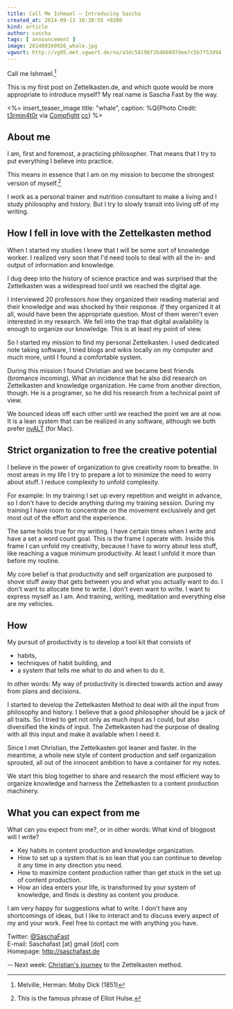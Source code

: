 ```yaml
---
title: Call Me Ishmael – Introducing Sascha
created_at: 2014-09-11 10:38:55 +0200
kind: article
author: sascha
tags: [ announcement ]
image: 201409160926_whale.jpg
vgwort: http://vg05.met.vgwort.de/na/a3dc5819bf2b4b6097dee7c5b7f53d94
---
```


Call me Ishmael.[^mobydick] 

  [^mobydick]: Melville, Herman: Moby Dick (1851)

This is my first post on Zettelkasten.de, and which quote would be more appropriate to introduce myself? My real name is Sascha Fast by the way.

<%= insert_teaser_image title: "whale", caption: %Q{Photo Credit: <a href="https://www.flickr.com/photos/46888841@N00/4382241341/">t3rmin4t0r</a> via <a href="http://compfight.com">Compfight</a> <a href="https://creativecommons.org/licenses/by/2.0/">cc</a>} %>


## About me

I am, first and foremost, a practicing philosopher. That means that I try to put everything I believe into practice. 

This means in essence that I am on my mission to become the strongest version of myself.[^elliothulse]

  [^elliothulse]: This is the famous phrase of Elliot Hulse. 

I work as a personal trainer and nutrition consultant to make a living and I study philosophy and history. But I try to slowly transit into living off of my writing. 

## How I fell in love with the Zettelkasten method

When I started my studies I knew that I will be some sort of knowledge worker. I realized very soon that I'd need tools to deal with all the in- and output of information and knowledge.

I dug deep into the history of science practice and was surprised that the Zettelkasten was a widespread tool until we reached the digital age. 

I interviewed 20 professors *how* they organized their reading material and their knowledge and was shocked by their response. *If* they organized it at all, would have been the appropriate question. Most of them weren't even interested in my research. We fell into the trap that digital availability is enough to organize our knowledge. This is at least my point of view.

So I started my mission to find my personal Zettelkasten. I used dedicated note taking software, I tried blogs and wikis locally on my computer and much more, until I found a comfortable system.

During this mission I found Christian and we became best friends (bromance incoming). What an incidence that he also did research on Zettelkasten and knowledge organization. He came from another direction, though. He is a programer, so he did his research from a technical point of view. 

We bounced ideas off each other until we reached the point we are at now. It is a lean system that can be realized in any software, although we both prefer [nvALT][nvalt] (for Mac). 

[nvalt]: http://brettterpstra.com/projects/nvalt/

## Strict organization to free the creative potential

I believe in the power of organization to give creativity room to breathe. In most areas in my life I try to prepare a lot to minimize the need to worry about stuff. I reduce complexity to unfold complexity. 

For example: In my training I set up every repetition and weight in advance, so I don't have to decide anything during my training session. During my training I have room to concentrate on the movement exclusively and get most out of the effort and the experience.

The same holds true for my writing. I have certain times when I write and have a set a word count goal. This is the frame I operate with. Inside this frame I can unfold my creativity, because I have to worry about less stuff, like reaching a vague minimum productivity. At least I unfold it more than before my routine.

My core belief is that productivity and self organization are purposed to shove stuff away that gets between you and what you actually want to do. I don't want to allocate time to write. I don't even want to write. I want to express myself as I am. And training, writing, meditation and everything else are my vehicles.

## How

My pursuit of productivity is to develop a tool kit that consists of

- habits,
- techniques of habit building, and
- a system that tells me what to do and when to do it.

In other words: My way of productivity is directed towards action and away from plans and decisions.

I started to develop the Zettelkasten Method to deal with all the input from philosophy and history. I believe that a good philosopher should be a jack of all traits. So I tried to get not only as much input as I could, but also diversified the kinds of input. The Zettelkasten had the purpose of dealing with all this input and make it available when I need it. 

Since I met Christian, the Zettelkasten got leaner and faster. In the meantime, a whole new style of content production and self organization sprouted, all out of the innocent ambition to have a container for my notes. 

We start this blog together to share and research the most efficient way to organize knowledge and harness the Zettelkasten to a content production machinery. 

## What you can expect from me

What can you expect from me?, or in other words: What kind of blogpost will I write?

- Key habits in content production and knowledge organization.
- How to set up a system that is so lean that you can continue to develop it any time in any direction you need.
- How to maximize content production rather than get stuck in the set up of content production.
- How an idea enters your life, is transformed by your system of knowledge, and finds is destiny as content you produce.

I am very happy for suggestions what to write. I don't have any shortcomings of ideas, but I like to interact and to discuss every aspect of my and your work. Feel free to contact me with anything you have.

Twitter: [@SaschaFast](http://twitter.com/saschafast)  
E-mail: Saschafast [at] gmail [dot] com  
Homepage: <http://saschafast.de>

-- Next week: [Christian's journey](/posts/introducing-christian/) to the Zettelkasten method.
